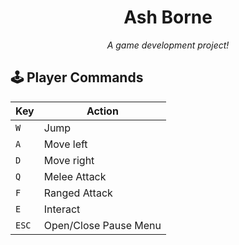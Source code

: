 <h1 align="center">
  Ash Borne
</h1>

<p align="center">
	<i>A game development project!</i>
</p>

## 🕹️ Player Commands

| Key       | Action        |
|-----------|----------------|
| `W`       | Jump           |
| `A`       | Move left      |
| `D`       | Move right     |
| `Q`       | Melee Attack   |
| `F`       | Ranged Attack  |
| `E`       | Interact       |
| `ESC`     | Open/Close Pause Menu |
